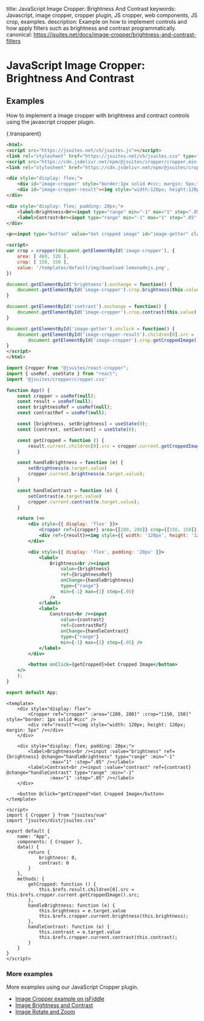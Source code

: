 title: JavaScript Image Cropper: Brightness And Contrast
keywords: Javascript, image cropper, cropper plugin, JS cropper, web components, JS crop, examples.
description: Example on how to implement controls and how apply filters such as brightness and contrast programmatically.
canonical: https://jsuites.net/docs/image-cropper/brightness-and-contrast-filters

# JavaScript Image Cropper: Brightness And Contrast

## Examples

How to implement a image cropper with brightness and contract controls using the javascript cropper plugin.  

{.transparent}
```html
<html>
<script src="https://jsuites.net/v5/jsuites.js"></script>
<link rel="stylesheet" href="https://jsuites.net/v5/jsuites.css" type="text/css" />
<script src="https://cdn.jsdelivr.net/npm/@jsuites/cropper/cropper.min.js"></script>
<link rel="stylesheet" href="https://cdn.jsdelivr.net/npm/@jsuites/cropper/cropper.min.css" type="text/css" />

<div style="display: flex;">
    <div id="image-cropper" style="border:1px solid #ccc; margin: 5px;"></div>
    <div id="image-cropper-result"><img style="width:120px; height:120px; margin: 5px;"></div>
</div>

<div style="display: flex; padding: 20px;">
    <label>Brightness<br><input type="range" min="-1" max="1" step=".05" value="0" id="brightness"></label>
    <label>Contrast<br><input type="range" min="-1" max="1" step=".05" value="0" id="contrast"></label>
</div>

<p><input type="button" value="Get cropped image" id="image-getter" class="jbutton dark"></p>

<script>
var crop = cropper(document.getElementById('image-cropper'), {
    area: [ 480, 320 ],
    crop: [ 150, 150 ],
    value: '/templates/default/img/download-lemonadejs.png',
})

document.getElementById('brightness').onchange = function() {
    document.getElementById('image-cropper').crop.brightness(this.value);
}

document.getElementById('contrast').onchange = function() {
    document.getElementById('image-cropper').crop.contrast(this.value);
}

document.getElementById('image-getter').onclick = function() {
    document.getElementById('image-cropper-result').children[0].src =
        document.getElementById('image-cropper').crop.getCroppedImage().src;
}
</script>
</html>
```
```jsx
import Cropper from "@jsuites/react-cropper";
import { useRef, useState } from "react";
import '@jsuites/cropper/cropper.css'

function App() {
    const cropper = useRef(null);
    const result = useRef(null);
    const brightnessRef = useRef(null);
    const contrastRef = useRef(null);

    const [brightness, setBrightness] = useState(0);
    const [contrast, setContrast] = useState(0);

    const getCropped = function () {
        result.current.children[0].src = cropper.current.getCroppedImage().src;
    }

    const handleBrightness = function (e) {
        setBrightness(e.target.value)
        cropper.current.brightness(e.target.value);
    }

    const handleContrast = function (e) {
        setContrast(e.target.value)
        cropper.current.contrast(e.target.value);
    }

    return (<>
        <div style={{ display: 'flex' }}>
            <Cropper ref={cropper} area={[280, 280]} crop={[150, 150]} style={{ border: '1px solid #ccc' }} />
            <div ref={result}><img style={{ width: '120px', height: '120px', margin: '5px' }} /></div>
        </div>

        <div style={{ display: 'flex', padding: '20px' }}>
            <label>
                Brightness<br /><input
                    value={brightness}
                    ref={brightnessRef}
                    onChange={handleBrightness}
                    type={"range"}
                    min={-1} max={1} step={.05}
                />
            </label>
            <label>
                Constrast<br /><input
                    value={contrast}
                    ref={contrastRef}
                    onChange={handleContrast}
                    type={"range"}
                    min={-1} max={1} step={.05} />
            </label>
        </div>

        <button onClick={getCropped}>Get Cropped Image</button>
    </>
    );
}

export default App;
```
```vue
<template>
    <div style="display: flex">
        <Cropper ref="cropper" :area="[280, 280]" :crop="[150, 150]" style="border: 1px solid #ccc" />
        <div ref="result"><img style="width: 120px; height: 120px; margin: 5px" /></div>
    </div>

    <div style="display: flex; padding: 20px;">
        <label>Brightness<br /><input :value="brightness" ref={brightness} @change="handleBrightness" type="range" :min="-1"
                :max="1" :step=".05" /></label>
        <label>Contrast<br /><input :value="contrast" ref={contrast} @change="handleContrast" type="range" :min="-1"
                :max="1" :step=".05" /></label>
    </div>

    <button @click="getCropped">Get Cropped Image</button>
</template>

<script>
import { Cropper } from "jsuites/vue"
import "jsuites/dist/jsuites.css"

export default {
    name: "App",
    components: { Cropper },
    data() {
        return {
            brightness: 0,
            contrast: 0
        }
    },
    methods: {
        getCropped: function () {
            this.$refs.result.children[0].src = this.$refs.cropper.current.getCroppedImage().src;
        },
        handleBrightness: function (e) {
            this.brightness = e.target.value
            this.$refs.cropper.current.brightness(this.brightness);
        },
        handleContrast: function (e) {
            this.contrast = e.target.value
            this.$refs.cropper.current.contrast(this.contrast);
        }
    }
}
</script>
```

### More examples

More examples using our JavaScript Cropper plugin.

* [Image Cropper example on jsFiddle](https://jsfiddle.net/spreadsheet/1a5mts0u/)
* [Image Brightness and Contrast](/docs/image-cropper/brightness-and-contrast-filters)
* [Image Rotate and Zoom](/docs/image-cropper/rotate-and-zoom)
